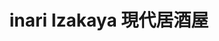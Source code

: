 ---
title: "inari Izakaya 現代居酒屋"
description: "inari Izakaya 現代居酒屋"
layout: shop
keywords:
  - 美食競賽
  - 台灣美食
  - 美食精選
datePublished: "2025-06-30"
dateModified: "2025-07-05"
city: "台北市"
district: "信義區"
address: "台北市信義區松壽路9號6樓"
phone: "0227201168"
geo: "25.03631172057358, 121.56685896335857"
google_map: "https://maps.app.goo.gl/oRYhNgGCZ7LDFCCh9"
footinder: "https://footinder.com.tw/%e5%8f%b0%e5%8c%97%e5%b8%82%e4%bf%a1%e7%be%a9%e5%8d%80/362118/"
official: "https://www.facebook.com/inari.Izakaya/"
award:
  - name: "500盤"
    year: "2024"
    entries:
      - dishes:
          - "海膽烏龍麵"
          - "油封鱒魚茶泡飯"
          - "烏魚子蕎麥麵"

---